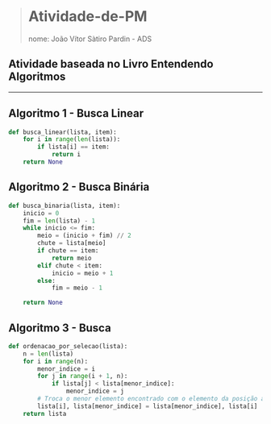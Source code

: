 ># Atividade-de-PM
> nome: João Vítor Sàtiro Pardin - ADS

## Atividade baseada no Livro Entendendo Algoritmos
<hr>

## Algoritmo 1 - Busca Linear
```python
def busca_linear(lista, item):
    for i in range(len(lista)):
        if lista[i] == item:
            return i
    return None
```

## Algoritmo 2 - Busca Binária
```python
def busca_binaria(lista, item):
    inicio = 0
    fim = len(lista) - 1
    while inicio <= fim:
        meio = (inicio + fim) // 2
        chute = lista[meio]
        if chute == item:
            return meio
        elif chute < item:
            inicio = meio + 1
        else:
            fim = meio - 1

    return None
```

## Algoritmo 3 - Busca 
```python
def ordenacao_por_selecao(lista):
    n = len(lista)
    for i in range(n):
        menor_indice = i
        for j in range(i + 1, n):
            if lista[j] < lista[menor_indice]:
                menor_indice = j
        # Troca o menor elemento encontrado com o elemento da posição atual
        lista[i], lista[menor_indice] = lista[menor_indice], lista[i]
    return lista
```

